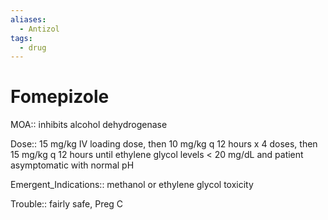 ```yaml
---
aliases:
  - Antizol
tags:
  - drug
---
```

# Fomepizole

MOA:: inhibits alcohol dehydrogenase

Dose:: 15 mg/kg IV loading dose, then 10 mg/kg q 12 hours x 4 doses, then 15 mg/kg q 12 hours until ethylene glycol levels < 20 mg/dL and patient asymptomatic with normal pH

Emergent_Indications:: methanol or ethylene glycol toxicity

Trouble:: fairly safe, Preg C